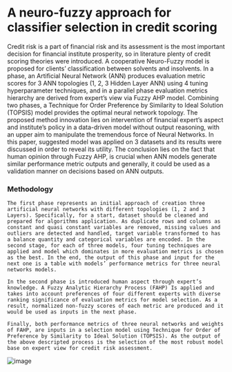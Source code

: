 # A neuro-fuzzy approach for classifier selection in credit scoring

Credit risk is a part of financial risk and its assessment is the most important decision for financial institute prosperity, so in literature plenty of credit scoring theories were introduced. A cooperative Neuro-Fuzzy model is proposed for clients’ classification between solvents and insolvents. In a phase, an Artificial Neural Network (ANN) produces evaluation metric scores for 3 ANN topologies (1, 2, 3 Hidden Layer ANN) using 4 tuning hyperparameter techniques, and in a parallel phase evaluation metrics hierarchy are derived from expert’s view via Fuzzy AHP model. Combining two phases, a Technique for Order Preference by Similarity to Ideal Solution (TOPSIS) model provides the optimal neural network topology. The proposed method innovation lies on intervention of financial expert’s aspect and institute’s policy in a data-driven model without output reasoning, with an upper aim to manipulate the tremendous force of Neural Networks. In this paper, suggested model was applied on 3 datasets and its results were discussed in order to reveal its utility. The conclusion lies on the fact that human opinion through Fuzzy AHP, is crucial when ANN models generate similar performance metric outputs and generally, it could be used as a validation manner on decisions based on ANN outputs.

### Methodology

	The first phase represents an initial approach of creation three artificial neural networks with different topologies (1, 2 and 3 Layers). Specifically, for a start, dataset should be cleaned and prepared for algorithms application. As duplicate rows and columns as constant and quasi constant variables are removed, missing values and outliers are detected and handled, target variable transformed to has a balance quantity and categorical variables are encoded. In the second stage, for each of three models, four tuning techniques are applied and model which dominates in more evaluation metrics is chosen as the best. In the end, the output of this phase and input for the next one is a table with models’ performance metrics for three neural networks models.

	In the second phase is introduced human aspect through expert’s knowledge. A Fuzzy Analytic Hierarchy Process (FAHP) Is applied and takes into account preferences of four different experts with diverse ranking significance of evaluation metrics for model selection. As a result, normalized non-fuzzy scores of each metric are produced and it would be used as inputs in the next phase.  

	Finally, both performance metrics of three neural networks and weights of FAHP, are inputs in a selection model using Technique for Order of Preference by Similarity to Ideal Solution (TOPSIS). As the output of the above descripted process is the selection of the most robust model base on expert view for credit risk assessment.



![image](https://user-images.githubusercontent.com/65331575/233630334-a6b85aee-5f21-4e51-809c-4f94c83f3a3a.png)
